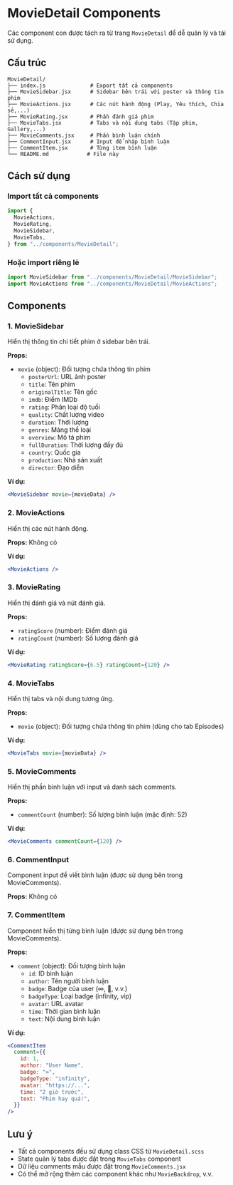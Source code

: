 # MovieDetail Components

Các component con được tách ra từ trang `MovieDetail` để dễ quản lý và tái sử dụng.

## Cấu trúc

```
MovieDetail/
├── index.js              # Export tất cả components
├── MovieSidebar.jsx      # Sidebar bên trái với poster và thông tin phim
├── MovieActions.jsx      # Các nút hành động (Play, Yêu thích, Chia sẻ,...)
├── MovieRating.jsx       # Phần đánh giá phim
├── MovieTabs.jsx         # Tabs và nội dung tabs (Tập phim, Gallery,...)
├── MovieComments.jsx     # Phần bình luận chính
├── CommentInput.jsx      # Input để nhập bình luận
├── CommentItem.jsx       # Từng item bình luận
└── README.md            # File này
```

## Cách sử dụng

### Import tất cả components

```jsx
import {
  MovieActions,
  MovieRating,
  MovieSidebar,
  MovieTabs,
} from "../components/MovieDetail";
```

### Hoặc import riêng lẻ

```jsx
import MovieSidebar from "../components/MovieDetail/MovieSidebar";
import MovieActions from "../components/MovieDetail/MovieActions";
```

## Components

### 1. MovieSidebar

Hiển thị thông tin chi tiết phim ở sidebar bên trái.

**Props:**

- `movie` (object): Đối tượng chứa thông tin phim
  - `posterUrl`: URL ảnh poster
  - `title`: Tên phim
  - `originalTitle`: Tên gốc
  - `imdb`: Điểm IMDb
  - `rating`: Phân loại độ tuổi
  - `quality`: Chất lượng video
  - `duration`: Thời lượng
  - `genres`: Mảng thể loại
  - `overview`: Mô tả phim
  - `fullDuration`: Thời lượng đầy đủ
  - `country`: Quốc gia
  - `production`: Nhà sản xuất
  - `director`: Đạo diễn

**Ví dụ:**

```jsx
<MovieSidebar movie={movieData} />
```

### 2. MovieActions

Hiển thị các nút hành động.

**Props:** Không có

**Ví dụ:**

```jsx
<MovieActions />
```

### 3. MovieRating

Hiển thị đánh giá và nút đánh giá.

**Props:**

- `ratingScore` (number): Điểm đánh giá
- `ratingCount` (number): Số lượng đánh giá

**Ví dụ:**

```jsx
<MovieRating ratingScore={6.5} ratingCount={120} />
```

### 4. MovieTabs

Hiển thị tabs và nội dung tương ứng.

**Props:**

- `movie` (object): Đối tượng chứa thông tin phim (dùng cho tab Episodes)

**Ví dụ:**

```jsx
<MovieTabs movie={movieData} />
```

### 5. MovieComments

Hiển thị phần bình luận với input và danh sách comments.

**Props:**

- `commentCount` (number): Số lượng bình luận (mặc định: 52)

**Ví dụ:**

```jsx
<MovieComments commentCount={120} />
```

### 6. CommentInput

Component input để viết bình luận (được sử dụng bên trong MovieComments).

**Props:** Không có

### 7. CommentItem

Component hiển thị từng bình luận (được sử dụng bên trong MovieComments).

**Props:**

- `comment` (object): Đối tượng bình luận
  - `id`: ID bình luận
  - `author`: Tên người bình luận
  - `badge`: Badge của user (∞, 👑, v.v.)
  - `badgeType`: Loại badge (infinity, vip)
  - `avatar`: URL avatar
  - `time`: Thời gian bình luận
  - `text`: Nội dung bình luận

**Ví dụ:**

```jsx
<CommentItem
  comment={{
    id: 1,
    author: "User Name",
    badge: "∞",
    badgeType: "infinity",
    avatar: "https://...",
    time: "2 giờ trước",
    text: "Phim hay quá!",
  }}
/>
```

## Lưu ý

- Tất cả components đều sử dụng class CSS từ `MovieDetail.scss`
- State quản lý tabs được đặt trong `MovieTabs` component
- Dữ liệu comments mẫu được đặt trong `MovieComments.jsx`
- Có thể mở rộng thêm các component khác như `MovieBackdrop`, v.v.
